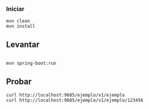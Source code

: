 ### Iniciar

```
mvn clean
mvn install
```

## Levantar

```

mvn spring-boot:run

```

## Probar
```
curl http://localhost:9685/ejemplo/v1/ejemplo
curl http://localhost:9685/ejemplo/v1/ejemplo/123456
```
